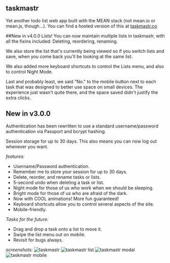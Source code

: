 ## taskmastr
Yet another todo list web app built with the MEAN stack (not mean.io or mean.js, though...). You can find a hosted version of this at [taskmastr.co](http://www.taskmastr.co)

##New in v4.0.0
Lists! You can now maintain multiple lists in taskmastr, with all the fixins included: Deleting, reordering, renaming.

We also store the list that's currently being viewed so if you switch lists and save, when you come back you'll be looking at the same list.

We also added more keyboard shortcuts to control the Lists menu, and also to control Night Mode.

Last and probably least, we said "No." to the mobile button next to each task that was designed to better use space on small devices. The experience just wasn't quite there, and the space saved didn't justify the extra clicks.

## New in v3.0.0
Authentication has been rewritten to use a standard username/password authentication via Passport and bcrypt hashing.

Session storage for up to 30 days. This also means you can now log out whenever you want.

_features:_
- Username/Password authentication.
- Remember me to store your session for up to 30 days.
- Delete, reorder, and rename tasks or lists.
- 5-second undo when deleting a task or list.
- Night mode for those of us who work when we should be sleeping.
- Bright mode for those of us who are afraid of the dark.
- Now with COOL animations! More fun guaranteed!
- Keyboard shortcuts allow you to control several aspects of the site.
- Mobile-friendly.

_Tasks for the future:_
- Drag and drop a task onto a list to move it.
- Swipe the list menu out on mobile.
- Revisit for bugs always.

_screenshots:_
![taskmastr](https://raw.githubusercontent.com/patrickfatrick/taskmastr/master/screenshot.png)
![taskmastr list](https://raw.githubusercontent.com/patrickfatrick/taskmastr/master/screenshot2.png)
![taskmastr modal](https://raw.githubusercontent.com/patrickfatrick/taskmastr/master/screenshot3.png)
![taskmastr mobile](https://raw.githubusercontent.com/patrickfatrick/taskmastr/master/screenshot4.png)

